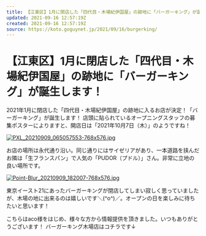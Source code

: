 ```yaml
---
title: 【江東区】1月に閉店した「四代目・木場紀伊国屋」の跡地に「バーガーキング」が誕生します！ | 号外NET 江東区
updated: 2021-09-16 12:57:19Z
created: 2021-09-16 12:57:19Z
source: https://koto.goguynet.jp/2021/09/16/burgerking/
---
```


# 【江東区】1月に閉店した「四代目・木場紀伊国屋」の跡地に「バーガーキング」が誕生します！

2021年1月に閉店した「四代目・木場紀伊国屋」の跡地に入るお店が決定！「バーガーキング」が誕生します！
店頭に貼られているオープニングスタッフの募集ポスターによりますと、開店日は「2021年10月7日（木）」のようですね！

[![PXL_20210909_065057553-768x576.jpg](../_resources/PXL_20210909_065057553-768x576.jpg)](https://koto.goguynet.jp/wp-content/uploads/sites/112/2021/09/PXL_20210909_065057553.jpg)

お店の場所は永代通り沿い。同じ通りにはサイゼリアがあり、一本道路を挟んだお隣は「生フランスパン」で人気の「PUDOR（プドル）」さん。非常に立地の良い場所です。

[![Point-Blur_20210909_182007-768x576.jpg](../_resources/Point-Blur_20210909_182007-768x576.jpg)](https://koto.goguynet.jp/wp-content/uploads/sites/112/2021/09/Point-Blur_20210909_182007.jpg)

東京イースト21にあったバーガーキングが閉店してしまい寂しく思っていましたが、木場の地に出来るのは嬉しいです＼(^o^)／。オープンの日を楽しみに待ちたいと思います！

こちらはaco様をはじめ、様々な方から情報提供を頂きました。いつもありがとうございます！
バーガーキング木場店はコチラです↓